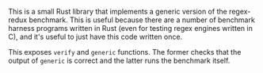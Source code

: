 This is a small Rust library that implements a generic version of the
regex-redux benchmark. This is useful because there are a number of benchmark
harness programs written in Rust (even for testing regex engines written in C),
and it's useful to just have this code written once.

This exposes `verify` and `generic` functions. The former checks that the
output of `generic` is correct and the latter runs the benchmark itself.
